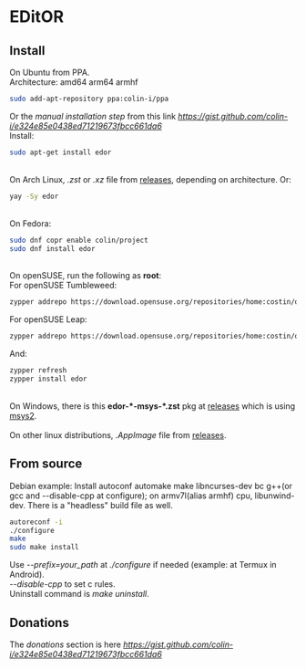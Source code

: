 # EDitOR

## Install
On Ubuntu from PPA.\
Architecture: amd64 arm64 armhf
```sh
sudo add-apt-repository ppa:colin-i/ppa
```
Or the *manual installation step* from this link *https://gist.github.com/colin-i/e324e85e0438ed71219673fbcc661da6* \
Install:
```sh
sudo apt-get install edor
```
\
On Arch Linux, <i>.zst</i> or <i>.xz</i> file from [releases](https://github.com/colin-i/edor/releases), depending on architecture. Or:
```sh
yay -Sy edor
```
\
On Fedora:
```sh
sudo dnf copr enable colin/project
sudo dnf install edor
```
\
On openSUSE, run the following as __root__:\
For openSUSE Tumbleweed:
```sh
zypper addrepo https://download.opensuse.org/repositories/home:costin/openSUSE_Tumbleweed/home:costin.repo
```
For openSUSE Leap:
```sh
zypper addrepo https://download.opensuse.org/repositories/home:costin/openSUSE_Leap_15.6/home:costin.repo
```
And:
```sh
zypper refresh
zypper install edor
```
\
On Windows, there is this **edor-\*-msys-\*.zst** pkg at [releases](https://github.com/colin-i/edor/releases) which is using [msys2](https://msys2.github.io).
\
\
On other linux distributions, <i>.AppImage</i> file from [releases](https://github.com/colin-i/edor/releases).

## From source
Debian example: Install autoconf automake make libncurses-dev bc g++(or gcc and --disable-cpp at configure); on armv7l(alias armhf) cpu, libunwind-dev. There is a "headless" build file as well.
```sh
autoreconf -i
./configure
make
sudo make install
```
Use *\-\-prefix=your_path* at *./configure* if needed (example: at Termux in Android).\
*\-\-disable\-cpp* to set c rules.\
Uninstall command is *make uninstall*.

## Donations
The *donations* section is here
*https://gist.github.com/colin-i/e324e85e0438ed71219673fbcc661da6*
